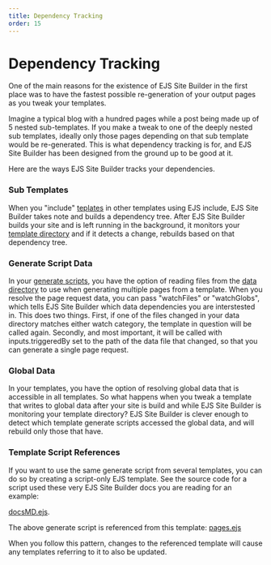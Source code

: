 ```yaml
---
title: Dependency Tracking
order: 15
---
```


# Dependency Tracking

One of the main reasons for the existence of EJS Site Builder in the first place was to have the fastest possible re-generation of your output pages as you tweak your templates.

Imagine a typical blog with a hundred pages while a post being made up of 5 nested sub-templates. If you make a tweak to one of the deeply nested sub templates, ideally only those pages depending on that sub template would be re-generated. This is what dependency tracking is for, and EJS Site Builder has been designed from the ground up to be good at it.

Here are the ways EJS Site Builder tracks your dependencies.

### Sub Templates

When you "include" [teplates](/templatess/templates/) in other templates using EJS include, EJS Site Builder takes note and builds a dependency tree. After EJS Site Builder builds your site and is left running in the background, it monitors your [template directory](/guide/setup#directories) and if it detects a change, rebuilds based on that dependency tree.

### Generate Script Data

In your [generate scripts](/templates/generateScript/), you have the option of reading files from the [data directory](/guide/setup#directories) to use when generating multiple pages from a template. When you resolve the page request data, you can pass "watchFiles" or "watchGlobs", which tells EJS Site Builder which data dependencies you are interstested in. This does two things. First, if one of the files changed in your data directory matches either watch category, the template in question will be called again. Secondly, and most important, it will be called with inputs.triggeredBy set to the path of the data file that changed, so that you can generate a single page request.

### Global Data

In your templates, you have the option of resolving global data that is accessible in all templates. So what happens when you tweak a template that writes to global data after your site is build and while EJS Site Builder is monitoring your template directory? EJS Site Builder is clever enough to detect which template generate scripts accessed the global data, and will rebuild only those that have.

### Template Script References

If you want to use the same generate script from several templates, you can do so by creating a script-only EJS template. See the source code for a script used these very EJS Site Builder docs you are reading for an example:

[docsMD.ejs](https://github.com/jaunt/EJS-Site-Builder-Docs/blob/main/ejssitebuilder/templates/generators/docsMD.ejs).

The above generate script is referenced from this template:
[pages.ejs](https://github.com/jaunt/EJS-Site-Builder-Docs/blob/main/ejssitebuilder/templates/pages.ejs)

When you follow this pattern, changes to the referenced template will cause any templates referring to it to also be updated.
